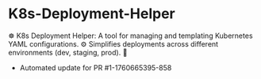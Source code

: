# K8s-Deployment-Helper
☸️ K8s Deployment Helper: A tool for managing and templating Kubernetes YAML configurations. ⚙️ Simplifies deployments across different environments (dev, staging, prod). 🚀


- Automated update for PR #1-1760665395-858
